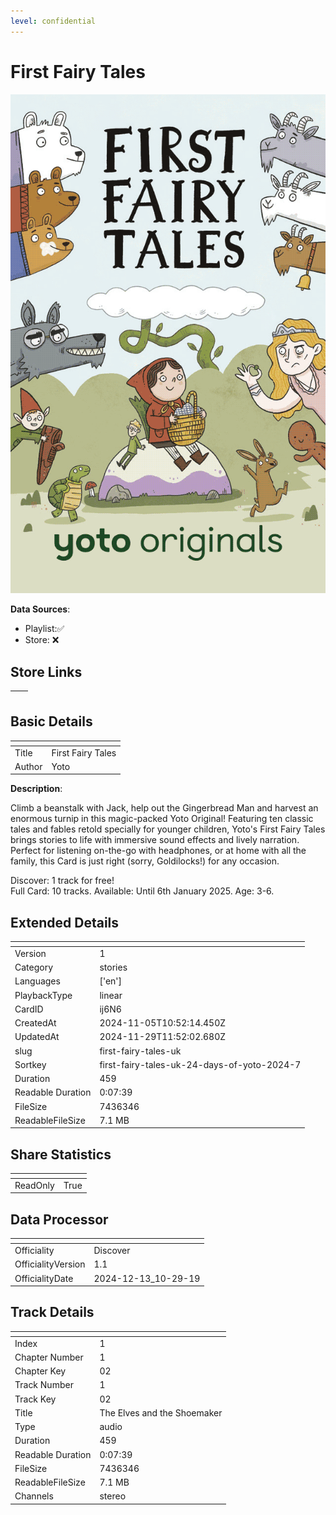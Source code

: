 ```yaml
---
level: confidential
---
```

# First Fairy Tales

![card_[ij6N6].png](../../img/cards/card_[ij6N6].png)

**Data Sources**: 

- Playlist:✅
- Store: ❌


## Store Links

| <!-- --> | <!-- --> |
| - | - |


## Basic Details

| <!-- --> | <!-- --> |
| - | - |
| Title | First Fairy Tales |
| Author | Yoto |

**Description**:

Climb a beanstalk with Jack, help out the Gingerbread Man and harvest an enormous turnip in this magic-packed Yoto Original! Featuring ten classic tales and fables retold specially for younger children, Yoto's First Fairy Tales brings stories to life with immersive sound effects and lively narration. Perfect for listening on-the-go with headphones, or at home with all the family, this Card is just right (sorry, Goldilocks!) for any occasion.

Discover: 1 track for free!  
Full Card: 10 tracks. 
Available: Until 6th January 2025. 
Age: 3-6.


## Extended Details

| <!-- --> | <!-- --> |
| - | - |
| Version | 1 |
| Category | stories |
| Languages | ['en'] |
| PlaybackType | linear |
| CardID | ij6N6 |
| CreatedAt | 2024-11-05T10:52:14.450Z |
| UpdatedAt | 2024-11-29T11:52:02.680Z |
| slug | first-fairy-tales-uk |
| Sortkey | first-fairy-tales-uk-24-days-of-yoto-2024-7 |
| Duration | 459 |
| Readable Duration | 0:07:39 |
| FileSize | 7436346 |
| ReadableFileSize | 7.1 MB |


## Share Statistics

| <!-- --> | <!-- --> |
| - | - |
| ReadOnly | True |


## Data Processor

| <!-- --> | <!-- --> |
| - | - |
| Officiality | Discover
| OfficialityVersion | 1.1
| OfficialityDate | 2024-12-13_10-29-19


## Track Details

| <!-- --> | <!-- --> |
| - | - |
| Index | 1 |
| Chapter Number | 1 |
| Chapter Key | 02 |
| Track Number | 1 |
| Track Key | 02 |
| Title | The Elves and the Shoemaker |
| Type | audio |
| Duration | 459 |
| Readable Duration | 0:07:39 |
| FileSize | 7436346 |
| ReadableFileSize | 7.1 MB |
| Channels | stereo |

